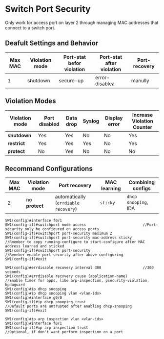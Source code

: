 # Switch Port Security
Only work for access port on layer 2 through managing MAC addresses that connect to a switch port.

## Deafult Settings and Behavior
Max MAC| Violation mode| Port-stat befor violation| Port-stat after violation| Port-recovery|
-------|---------------|--------------------------|--------------------------|--------------|
1 | shutdown | secure-up| error-disablea | manully|

## Violation Modes
Violation mode| Port disabled| Data drop| Syslog| Display error| Increase Violation Counter|
--------------|--------------|----------|-------|--------------|---------------------------|
**shutdown**| Yes| Yes| No| No| Yes|
**restrict**| Yes| Yes| Yes| No| Yes|
**protect**| No| Yes| No| No| No|

## Recommand Configurations
Max MAC| Violation mode| Port recovery| MAC learning| Combining configs|
-------|---------------|--------------|-------------|------------------|
2 | no **protect** | automatically (`errdiable recovery`)| `sticky`| `dhcp snooping`, IDA|

```
SW1(config)#interface f0/1
SW1(config-if)#switchport mode access                          //Port-security only be configured on access ports 
SW1(config-if)#switchport port-security maximum 2
SW1(config-if)#switchport port-security mac-address sticky     //Rmember to copy running-configure to start-configure after MAC address learned and sticked
SW1(config-if)#switchport port-security                        //Remeber enable port-security after above configuring
SW1(config-if)#exit

SW1(config)#errdisable recovery interval 300                   //300 seconds
SW1(config)#errdisable recovery cause {application-name}       //Enable timer for apps, like arp-inspection, psecurity-violation, bpduguard
SW1(config)#ip dhcp snooping
SW1(config)#ip dhcp snooping vlan <vlan-ids>
SW1(config)#interface g0/0
SW1(config-if)#ip dhcp snooping trust                          //Default ports are untrusted after enabling dhcp-snooping
SW1(config-if)#exit

SW1(config)#ip arp inspection vlan <vlan-ids>
SW1(config)#interface f0/1
SW1(config-if)#ip arp inspection trust                         //Optional, if don't want perform inspection on a port
```
